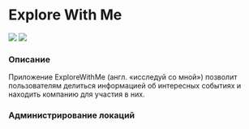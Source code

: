 # Explore With Me

![](https://img.shields.io/github/languages/count/zg-devj/java-explore-with-me)
![](https://img.shields.io/github/languages/code-size/zg-devj/java-explore-with-me)

### Описание
Приложение ExploreWithMe (англ. «исследуй со мной») позволит пользователям делиться информацией об интересных событиях и находить компанию для участия в них.

### Администрирование локаций